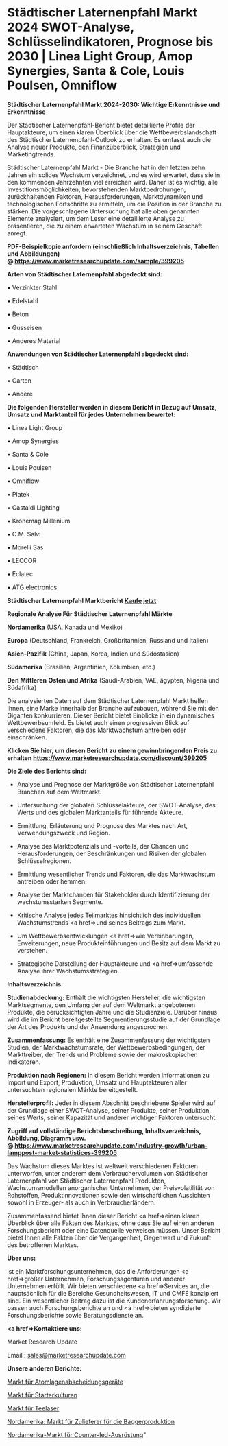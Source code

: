 # Städtischer Laternenpfahl Markt 2024 SWOT-Analyse, Schlüsselindikatoren, Prognose bis 2030 | Linea Light Group, Amop Synergies, Santa & Cole, Louis Poulsen, Omniflow

<strong>Städtischer Laternenpfahl Markt 2024-2030: Wichtige Erkenntnisse und Erkenntnisse</strong>

Der Städtischer Laternenpfahl-Bericht bietet detaillierte Profile der Hauptakteure, um einen klaren Überblick über die Wettbewerbslandschaft des Städtischer Laternenpfahl-Outlook zu erhalten. Es umfasst auch die Analyse neuer Produkte, den Finanzüberblick, Strategien und Marketingtrends.

Städtischer Laternenpfahl Markt - Die Branche hat in den letzten zehn Jahren ein solides Wachstum verzeichnet, und es wird erwartet, dass sie in den kommenden Jahrzehnten viel erreichen wird. Daher ist es wichtig, alle Investitionsmöglichkeiten, bevorstehenden Marktbedrohungen, zurückhaltenden Faktoren, Herausforderungen, Marktdynamiken und technologischen Fortschritte zu ermitteln, um die Position in der Branche zu stärken. Die vorgeschlagene Untersuchung hat alle oben genannten Elemente analysiert, um dem Leser eine detaillierte Analyse zu präsentieren, die zu einem erwarteten Wachstum in seinem Geschäft anregt.

<strong><b>PDF-Beispielkopie anfordern (einschließlich Inhaltsverzeichnis, Tabellen und Abbildungen) @ </b></strong><strong><a href=https://www.marketresearchupdate.com/sample/399205><strong>https://www.marketresearchupdate.com/sample/399205</u></a></strong></strong>

<strong>Arten von Städtischer Laternenpfahl abgedeckt sind:</strong>

• Verzinkter Stahl

• Edelstahl

• Beton

• Gusseisen

• Anderes Material

<strong>Anwendungen von Städtischer Laternenpfahl abgedeckt sind:</strong>

• Städtisch

• Garten

• Andere

<strong>Die folgenden Hersteller werden in diesem Bericht in Bezug auf Umsatz, Umsatz und Marktanteil für jedes Unternehmen bewertet:</strong>

• Linea Light Group

• Amop Synergies

• Santa & Cole

• Louis Poulsen

• Omniflow

• Platek

• Castaldi Lighting

• Kronemag Millenium

• C.M. Salvi

• Morelli Sas

• LECCOR

• Eclatec

• ATG electronics

<strong>Städtischer Laternenpfahl Marktbericht <a href=https://www.marketresearchupdate.com/buynow/399205>Kaufe jetzt</a></strong>

<strong>Regionale Analyse Für Städtischer Laternenpfahl Märkte</strong>

<strong>Nordamerika</strong> (USA, Kanada und Mexiko)

<strong>Europa</strong> (Deutschland, Frankreich, Großbritannien, Russland und Italien)

<strong>Asien-Pazifik</strong> (China, Japan, Korea, Indien und Südostasien)

<strong>Südamerika</strong> (Brasilien, Argentinien, Kolumbien, etc.)

<strong>Den Mittleren</strong> <strong>Osten und Afrika</strong> (Saudi-Arabien, VAE, ägypten, Nigeria und Südafrika)

Die analysierten Daten auf dem Städtischer Laternenpfahl Markt helfen Ihnen, eine Marke innerhalb der Branche aufzubauen, während Sie mit den Giganten konkurrieren. Dieser Bericht bietet Einblicke in ein dynamisches Wettbewerbsumfeld. Es bietet auch einen progressiven Blick auf verschiedene Faktoren, die das Marktwachstum antreiben oder einschränken.

<strong>Klicken Sie hier, um diesen Bericht zu einem gewinnbringenden Preis zu erhalten
</strong><strong><a href=https://www.marketresearchupdate.com/discount/399205>https://www.marketresearchupdate.com/discount/399205</b></u></strong></a>

<strong>Die Ziele des Berichts sind:</strong>

- Analyse und Prognose der Marktgröße von Städtischer Laternenpfahl Branchen auf dem Weltmarkt.

- Untersuchung der globalen Schlüsselakteure, der SWOT-Analyse, des Werts und des globalen Marktanteils für führende Akteure.

- Ermittlung, Erläuterung und Prognose des Marktes nach Art, Verwendungszweck und Region.

- Analyse des Marktpotenzials und -vorteils, der Chancen und Herausforderungen, der Beschränkungen und Risiken der globalen Schlüsselregionen.

- Ermittlung wesentlicher Trends und Faktoren, die das Marktwachstum antreiben oder hemmen.

- Analyse der Marktchancen für Stakeholder durch Identifizierung der wachstumsstarken Segmente.

- Kritische Analyse jedes Teilmarktes hinsichtlich des individuellen Wachstumstrends <a href=>und</a> seines Beitrags zum Markt.

- Um Wettbewerbsentwicklungen <a href=>wie</a> Vereinbarungen, Erweiterungen, neue Produkteinführungen und Besitz auf dem Markt zu verstehen.

- Strategische Darstellung der Hauptakteure und <a href=>umfas</a>sende Analyse ihrer Wachstumsstrategien.

<strong>Inhaltsverzeichnis:</strong>

<strong>Studienabdeckung:</strong> Enthält die wichtigsten Hersteller, die wichtigsten Marktsegmente, den Umfang der auf dem Weltmarkt angebotenen Produkte, die berücksichtigten Jahre und die Studienziele. Darüber hinaus wird die im Bericht bereitgestellte Segmentierungsstudie auf der Grundlage der Art des Produkts und der Anwendung angesprochen.

<strong>Zusammenfassung:</strong> Es enthält eine Zusammenfassung der wichtigsten Studien, der Marktwachstumsrate, der Wettbewerbsbedingungen, der Markttreiber, der Trends und Probleme sowie der makroskopischen Indikatoren.

<strong>Produktion nach Regionen:</strong> In diesem Bericht werden Informationen zu Import und Export, Produktion, Umsatz und Hauptakteuren aller untersuchten regionalen Märkte bereitgestellt.

<strong>Herstellerprofil:</strong> Jeder in diesem Abschnitt beschriebene Spieler wird auf der Grundlage einer SWOT-Analyse, seiner Produkte, seiner Produktion, seines Werts, seiner Kapazität und anderer wichtiger Faktoren untersucht.

<strong><b>Zugriff auf vollständige Berichtsbeschreibung, Inhaltsverzeichnis, Abbildung, Diagramm usw. @ </b></strong><strong><a href=https://www.marketresearchupdate.com/industry-growth/urban-lamppost-market-statistices-399205>https://www.marketresearchupdate.com/industry-growth/urban-lamppost-market-statistices-399205</a></strong>

Das Wachstum dieses Marktes ist weltweit verschiedenen Faktoren unterworfen, unter anderem dem Verbrauchervolumen von Städtischer Laternenpfahl von Städtischer Laternenpfahl Produkten, Wachstumsmodellen anorganischer Unternehmen, der Preisvolatilität von Rohstoffen, Produktinnovationen sowie den wirtschaftlichen Aussichten sowohl in Erzeuger- als auch in Verbraucherländern.

Zusammenfassend bietet Ihnen dieser Bericht <a href=>einen</a> klaren Überblick über alle Fakten des Marktes, ohne dass Sie auf einen anderen Forschungsbericht oder eine Datenquelle verweisen müssen. Unser Bericht bietet Ihnen alle Fakten über die Vergangenheit, Gegenwart und Zukunft des betroffenen Marktes.

<strong>Über uns:</strong>

 ist ein Marktforschungsunternehmen, das die Anforderungen <a href=>großer</a> Unternehmen, Forschungsagenturen und anderer Unternehmen erfüllt. Wir bieten verschiedene <a href=>Services</a> an, die hauptsächlich für die Bereiche Gesundheitswesen, IT und CMFE konzipiert sind. Ein wesentlicher Beitrag dazu ist die Kundenerfahrungsforschung. Wir passen auch Forschungsberichte an und <a href=>bieten</a> syndizierte Forschungsberichte sowie Beratungsdienste an.

<strong><a href=>Kontaktiere uns:</a></strong>

Market Research Update

Email : sales@marketresearchupdate.com

<strong>Unsere anderen Berichte:</strong>

<a href=https://www.linkedin.com/pulse/atomic-layer-deposition-equipments-market-2023>Markt für Atomlagenabscheidungsgeräte</a>

<a href=https://www.linkedin.com/pulse/starter-culture-market-research-report-reveals>Markt für Starterkulturen</a>

<a href=https://www.linkedin.com/pulse/tea-lasers-market-size-share-outlook-growth-prospects>Markt für Teelaser</a>

<a href=https://www.linkedin.com/pulse/north-america-excavator-production-supply-market>Nordamerika: Markt für Zulieferer für die Baggerproduktion</a>

<a href=https://www.linkedin.com/pulse/north-america-counter-ied-equipment-market-advancing-growth>Nordamerika-Markt für Counter-Ied-Ausrüstung</a>"
